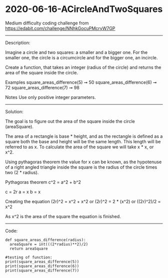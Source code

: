 # 2020-06-16-ACircleAndTwoSquares
Medium difficulty coding challenge from 
https://edabit.com/challenge/NNhkGocuPMcryW7GP

------------------------------------------------------------------------------------------------------------------------------------

Description:

Imagine a circle and two squares: a smaller and a bigger one. For the smaller one, the circle is a circumcircle and for the bigger one, an incircle.

Create a function, that takes an integer (radius of the circle) and returns the area of the square inside the circle.

Examples
square_areas_difference(5) ➞ 50
square_areas_difference(6) ➞ 72
square_areas_difference(7) ➞ 98

Notes
Use only positive integer parameters.

------------------------------------------------------------------------------------------------------------------------------------

Solution: 

The goal is to figure out the area of the square inside the circle (areaSquare). 

The area of a rectangle is base * height, and as the rectangle is defined as a square both the base and height will be the same length. This length will be referred to as x. To calculate the area of the square we will take x * x, or x^2.

Using pythagoras theorem the value for x can be known, as the hypotenuse of a right angled triangle inside the square is the radius of the circle times two (2 * radius).

Pythagoras theorem
c^2 = a^2 + b^2

c = 2r
a = x
b = x

Creating the equation (2r)^2 = x^2 + x^2 or (2r)^2 = 2 * (x^2) or ((2r)^2)/2 = x^2 

As x^2 is the area of the square the equation is finished.

------------------------------------------------------------------------------------------------------------------------------------

Code:

    def square_areas_difference(radius):
      areaSquare = int(((2*radius)**2)/2)
      return areaSquare

    #testing of function:
    print(square_areas_difference(5))
    print(square_areas_difference(6))
    print(square_areas_difference(7))

